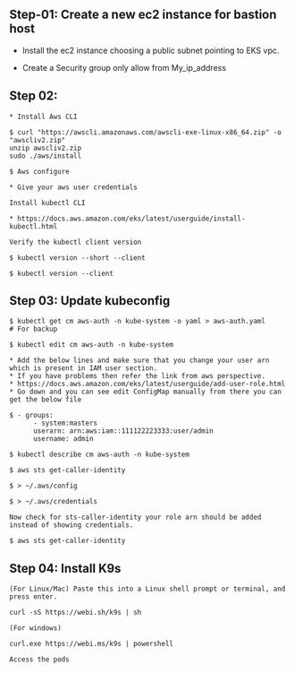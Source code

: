 
## Step-01: Create a new ec2 instance for bastion host

* Install the ec2 instance choosing a public subnet pointing to EKS vpc.

* Create a Security group only allow from My_ip_address

## Step 02:
```
* Install Aws CLI

$ curl "https://awscli.amazonaws.com/awscli-exe-linux-x86_64.zip" -o "awscliv2.zip"
unzip awscliv2.zip
sudo ./aws/install

$ Aws configure

* Give your aws user credentials

Install kubectl CLI

* https://docs.aws.amazon.com/eks/latest/userguide/install-kubectl.html

Verify the kubectl client version

$ kubectl version --short --client

$ kubectl version --client
```
## Step 03: Update kubeconfig
```
$ kubectl get cm aws-auth -n kube-system -o yaml > aws-auth.yaml		# For backup

$ kubectl edit cm aws-auth -n kube-system

* Add the below lines and make sure that you change your user arn which is present in IAM user section.
* If you have problems then refer the link from aws perspective.
* https://docs.aws.amazon.com/eks/latest/userguide/add-user-role.html
* Go down and you can see edit ConfigMap manually from there you can get the below file 

$ - groups:
      - system:masters
      userarn: arn:aws:iam::111122223333:user/admin
      username: admin

$ kubectl describe cm aws-auth -n kube-system

$ aws sts get-caller-identity

$ > ~/.aws/config

$ > ~/.aws/credentials

Now check for sts-caller-identity your role arn should be added instead of showing credentials.

$ aws sts get-caller-identity
```
## Step 04: Install K9s
```
(For Linux/Mac) Paste this into a Linux shell prompt or terminal, and press enter.

curl -sS https://webi.sh/k9s | sh

(For windows)

curl.exe https://webi.ms/k9s | powershell

Access the pods
```





